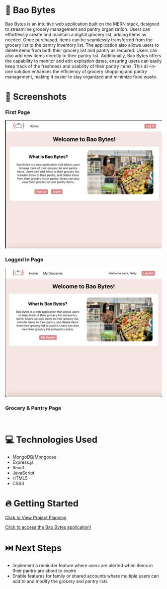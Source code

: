 # :dumpling: Bao Bytes

Bao Bytes is an intuitive web application built on the MERN stack, designed to streamline grocery management and pantry organization. Users can effortlessly create and maintain a digital grocery list, adding items as needed. Once purchased, items can be seamlessly transferred from the grocery list to the pantry inventory list. The application also allows users to delete items from both their grocery list and pantry as required. Users can also add new items directly to their pantry list. Additionally, Bao Bytes offers the capability to monitor and edit expiration dates, ensuring users can easily keep track of the freshness and usability of their pantry items. This all-in-one solution enhances the efficiency of grocery shopping and pantry management, making it easier to stay organized and minimize food waste.

# :camera_flash: Screenshots

  ### First Page
<img src='/public/FirstPage.png' >

  ### Logged In Page
<img src='/public/LoginInHomePage.png'>

  ### Grocery & Pantry Page
<img src='' >

# :computer: Technologies Used

- MongoDB/Mongoose
- Express.js
- React
- JavaScript
- HTML5
- CSS3

# :fire: Getting Started

[Click to View Project Planning](https://trello.com/invite/b/0zW6FFCu/ATTId80a7808ac746c229b0fb6447d62df67358FD2C1/project-4-grocery-list)

[Click to access the Bao Bytes application!](https://bao-bytes-371e040e1e1c.herokuapp.com/home)

# :next_track_button: Next Steps

- Implement a reminder feature where users are alerted when items in their pantry are about to expire
- Enable features for family or shared accounts where multiple users can add to and modify the grocery and pantry lists


